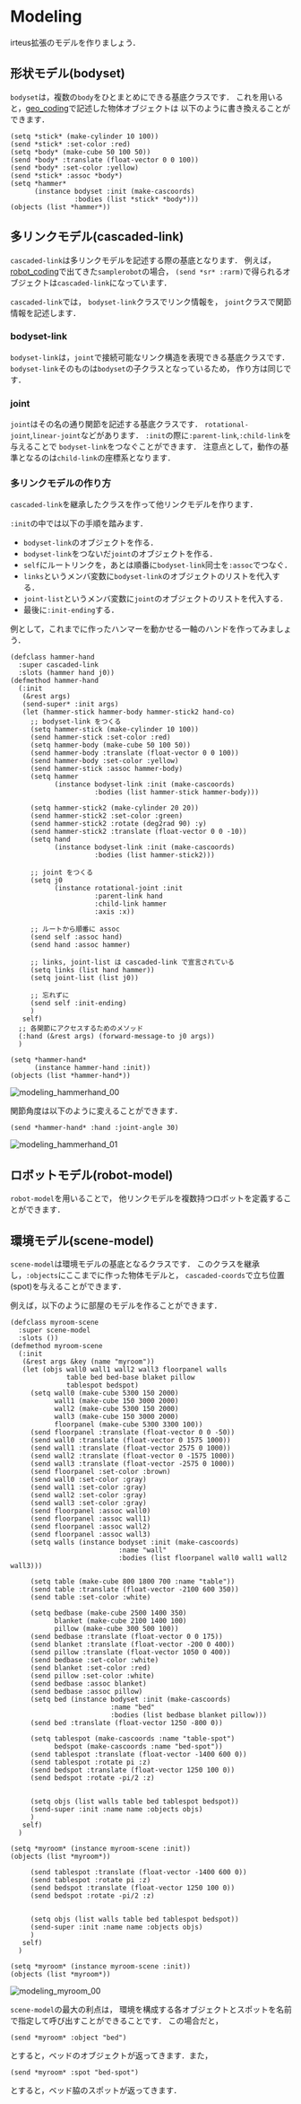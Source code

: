 # Modeling

irteus拡張のモデルを作りましょう．


## 形状モデル(bodyset)

`bodyset`は，複数の`body`をひとまとめにできる基底クラスです．
これを用いると，[geo_coding](geo_coding.md)で記述した物体オブジェクトは
以下のように書き換えることができます．

```
(setq *stick* (make-cylinder 10 100))
(send *stick* :set-color :red)
(setq *body* (make-cube 50 100 50))
(send *body* :translate (float-vector 0 0 100))
(send *body* :set-color :yellow)
(send *stick* :assoc *body*)
(setq *hammer*
      (instance bodyset :init (make-cascoords)
                :bodies (list *stick* *body*)))
(objects (list *hammer*))
```

## 多リンクモデル(cascaded-link)

`cascaded-link`は多リンクモデルを記述する際の基底となります．
例えば，[robot_coding](robot_coding.md)で出てきた`samplerobot`の場合，
`(send *sr* :rarm)`で得られるオブジェクトは`cascaded-link`になっています．

`cascaded-link`では，
`bodyset-link`クラスでリンク情報を，
`joint`クラスで関節情報を記述します．


### bodyset-link

`bodyset-link`は，`joint`で接続可能なリンク構造を表現できる基底クラスです．
`bodyset-link`そのものは`bodyset`の子クラスとなっているため，
作り方は同じです．

### joint

`joint`はその名の通り関節を記述する基底クラスです．
`rotational-joint`,`linear-joint`などがあります．
`:init`の際に`:parent-link`,`:child-link`を与えることで
`bodyset-link`をつなぐことができます．
注意点として，動作の基準となるのは`child-link`の座標系となります．

### 多リンクモデルの作り方

`cascaded-link`を継承したクラスを作って他リンクモデルを作ります．

`:init`の中では以下の手順を踏みます．

- `bodyset-link`のオブジェクトを作る．
- `bodyset-link`をつないだ`joint`のオブジェクトを作る．
- `self`にルートリンクを，あとは順番に`bodyset-link`同士を`:assoc`でつなぐ．
- `links`というメンバ変数に`bodyset-link`のオブジェクトのリストを代入する．
- `joint-list`というメンバ変数に`joint`のオブジェクトのリストを代入する．
- 最後に`:init-ending`する．

例として，これまでに作ったハンマーを動かせる一軸のハンドを作ってみましょう．

```
(defclass hammer-hand
  :super cascaded-link
  :slots (hammer hand j0))
(defmethod hammer-hand
  (:init
   (&rest args)
   (send-super* :init args)
   (let (hammer-stick hammer-body hammer-stick2 hand-co)
     ;; bodyset-link をつくる
     (setq hammer-stick (make-cylinder 10 100))
     (send hammer-stick :set-color :red)
     (setq hammer-body (make-cube 50 100 50))
     (send hammer-body :translate (float-vector 0 0 100))
     (send hammer-body :set-color :yellow)
     (send hammer-stick :assoc hammer-body)
     (setq hammer
           (instance bodyset-link :init (make-cascoords)
                     :bodies (list hammer-stick hammer-body)))

     (setq hammer-stick2 (make-cylinder 20 20))
     (send hammer-stick2 :set-color :green)
     (send hammer-stick2 :rotate (deg2rad 90) :y)
     (send hammer-stick2 :translate (float-vector 0 0 -10))
     (setq hand
           (instance bodyset-link :init (make-cascoords)
                     :bodies (list hammer-stick2)))

     ;; joint をつくる
     (setq j0
           (instance rotational-joint :init
                     :parent-link hand
                     :child-link hammer
                     :axis :x))

     ;; ルートから順番に assoc
     (send self :assoc hand)
     (send hand :assoc hammer)

     ;; links, joint-list は cascaded-link で宣言されている
     (setq links (list hand hammer))
     (setq joint-list (list j0))

     ;; 忘れずに
     (send self :init-ending)
     )
   self)
  ;; 各関節にアクセスするためのメソッド
  (:hand (&rest args) (forward-message-to j0 args))
  )

(setq *hammer-hand*
      (instance hammer-hand :init))
(objects (list *hammer-hand*))
```
![modeling_hammerhand_00](figure/modeling_hammerhand_00.jpg)


関節角度は以下のように変えることができます．
```
(send *hammer-hand* :hand :joint-angle 30)
```

![modeling_hammerhand_01](figure/modeling_hammerhand_01.jpg)


## ロボットモデル(robot-model)

`robot-model`を用いることで，
他リンクモデルを複数持つロボットを定義することができます．



## 環境モデル(scene-model)

`scene-model`は環境モデルの基底となるクラスです．
このクラスを継承し，`:objects`にここまでに作った物体モデルと，
`cascaded-coords`で立ち位置(spot)を与えることができます．

例えば，以下のように部屋のモデルを作ることができます．

```
(defclass myroom-scene
  :super scene-model
  :slots ())
(defmethod myroom-scene
  (:init
   (&rest args &key (name "myroom"))
   (let (objs wall0 wall1 wall2 wall3 floorpanel walls
              table bed bed-base blaket pillow
              tablespot bedspot)
     (setq wall0 (make-cube 5300 150 2000)
           wall1 (make-cube 150 3000 2000)
           wall2 (make-cube 5300 150 2000)
           wall3 (make-cube 150 3000 2000)
           floorpanel (make-cube 5300 3300 100))
     (send floorpanel :translate (float-vector 0 0 -50))
     (send wall0 :translate (float-vector 0 1575 1000))
     (send wall1 :translate (float-vector 2575 0 1000))
     (send wall2 :translate (float-vector 0 -1575 1000))
     (send wall3 :translate (float-vector -2575 0 1000))
     (send floorpanel :set-color :brown)
     (send wall0 :set-color :gray)
     (send wall1 :set-color :gray)
     (send wall2 :set-color :gray)
     (send wall3 :set-color :gray)
     (send floorpanel :assoc wall0)
     (send floorpanel :assoc wall1)
     (send floorpanel :assoc wall2)
     (send floorpanel :assoc wall3)
     (setq walls (instance bodyset :init (make-cascoords)
                           :name "wall"
                           :bodies (list floorpanel wall0 wall1 wall2 wall3)))

     (setq table (make-cube 800 1800 700 :name "table"))
     (send table :translate (float-vector -2100 600 350))
     (send table :set-color :white)

     (setq bedbase (make-cube 2500 1400 350)
           blanket (make-cube 2100 1400 100)
           pillow (make-cube 300 500 100))
     (send bedbase :translate (float-vector 0 0 175))
     (send blanket :translate (float-vector -200 0 400))
     (send pillow :translate (float-vector 1050 0 400))
     (send bedbase :set-color :white)
     (send blanket :set-color :red)
     (send pillow :set-color :white)
     (send bedbase :assoc blanket)
     (send bedbase :assoc pillow)
     (setq bed (instance bodyset :init (make-cascoords)
                         :name "bed"
                         :bodies (list bedbase blanket pillow)))
     (send bed :translate (float-vector 1250 -800 0))

     (setq tablespot (make-cascoords :name "table-spot")
           bedspot (make-cascoords :name "bed-spot"))
     (send tablespot :translate (float-vector -1400 600 0))
     (send tablespot :rotate pi :z)
     (send bedspot :translate (float-vector 1250 100 0))
     (send bedspot :rotate -pi/2 :z)


     (setq objs (list walls table bed tablespot bedspot))
     (send-super :init :name name :objects objs)
     )
   self)
  )

(setq *myroom* (instance myroom-scene :init))
(objects (list *myroom*))

     (send tablespot :translate (float-vector -1400 600 0))
     (send tablespot :rotate pi :z)
     (send bedspot :translate (float-vector 1250 100 0))
     (send bedspot :rotate -pi/2 :z)


     (setq objs (list walls table bed tablespot bedspot))
     (send-super :init :name name :objects objs)
     )
   self)
  )

(setq *myroom* (instance myroom-scene :init))
(objects (list *myroom*))
```

![modeling_myroom_00](figure/modeling_myroom_00.jpg)


`scene-model`の最大の利点は，
環境を構成する各オブジェクトとスポットを名前で指定して呼び出すことができることです．
この場合だと，

```
(send *myroom* :object "bed")
```

とすると，ベッドのオブジェクトが返ってきます．また，

```
(send *myroom* :spot "bed-spot")
```

とすると，ベッド脇のスポットが返ってきます．
